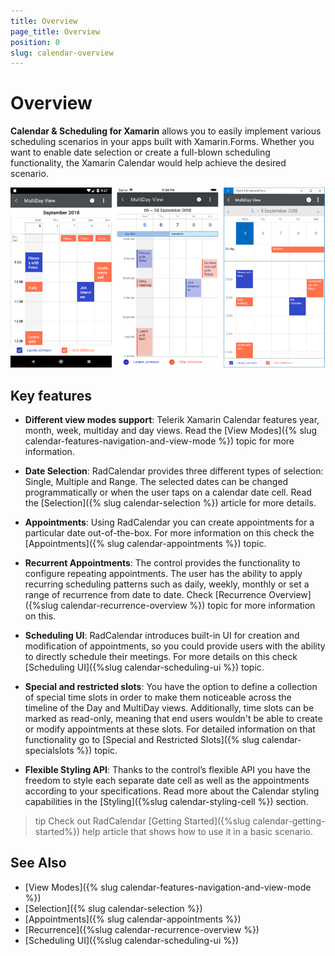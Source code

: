 ```yaml
---
title: Overview
page_title: Overview
position: 0
slug: calendar-overview
---
```


# Overview #

**Calendar &amp; Scheduling for Xamarin** allows you to easily implement various scheduling scenarios in your apps built with Xamarin.Forms. Whether you want to enable date selection or create a full-blown scheduling functionality, the Xamarin Calendar would help achieve the desired scenario. 

![Calendar Overview](images/calendar-overview.png "Calendar Overview")

## Key features

* **Different view modes support**: Telerik Xamarin Calendar features year, month, week, multiday and day views. Read the [View Modes]({% slug calendar-features-navigation-and-view-mode %}) topic for more information.

* **Date Selection**: RadCalendar provides three different types of selection: Single, Multiple and Range. The selected dates can be changed programmatically or when the user taps on a calendar date cell. Read the [Selection]({% slug calendar-selection %}) article for more details.

* **Appointments**: Using RadCalendar you can create appointments for a particular date out-of-the-box. For more information on this check the [Appointments]({% slug calendar-appointments %}) topic.

* **Recurrent Appointments**: The control provides the functionality to configure repeating appointments. The user has the ability to apply recurring scheduling patterns such as daily, weekly, monthly or set a range of recurrence from date to date. Check [Recurrence Overview]({%slug calendar-recurrence-overview %}) topic for more information on this.

* **Scheduling UI**: RadCalendar introduces built-in UI for creation and modification of appointments, so you could provide users with the ability to directly schedule their meetings. For more details on this check [Scheduling UI]({%slug calendar-scheduling-ui %}) topic.

* **Special and restricted slots**: You have the option to define a collection of special time slots in order to make them noticeable across the timeline of the Day and MultiDay views. Additionally, time slots can be marked as read-only, meaning that end users wouldn't be able to create or modify appointments at these slots. For detailed information on that functionality go to [Special and Restricted Slots]({% slug calendar-specialslots %}) topic.

* **Flexible Styling API**: Thanks to the control’s flexible API you have the freedom to style each separate date cell as well as the appointments according to your specifications. Read more about the Calendar styling capabilities in the [Styling]({%slug calendar-styling-cell %}) section.

>tip Check out RadCalendar [Getting Started]({%slug calendar-getting-started%}) help article that shows how to use it in a basic scenario.

## See Also

- [View Modes]({% slug calendar-features-navigation-and-view-mode %})
- [Selection]({% slug calendar-selection %}) 
- [Appointments]({% slug calendar-appointments %})
- [Recurrence]({%slug calendar-recurrence-overview %})
- [Scheduling UI]({%slug calendar-scheduling-ui %})
